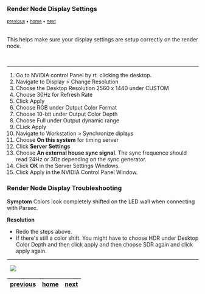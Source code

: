 <img src="https://via.placeholder.com/1000x4/45D7CA/45D7CA" alt="drawing" height="4px"/>


### Render Node Display Settings
<sub>[previous](../) • [home](../README.md#user-content-gms2-background-tiles--sprites---table-of-contents) • [next](../)</sub>

<img src="https://via.placeholder.com/1000x4/45D7CA/45D7CA" alt="drawing" height="4px"/>

This helps make sure your display settings are setup correctly on the render node.


<br>

---

1. Go to NVIDIA control Panel by rt. clicking the desktop.
1. Navigate to Display > Change Resolution
1. Choose the Desktop Resolution 2560 x 1440 under CUSTOM
1. Choose 30Hz for Refresh Rate
1. Click Apply
1. Choose RGB under Output Color Format
1. Choose 10-bit under Output Color Depth
1. Choose Full under Output dynamic range
1. CLick Apply
1. Navigate to Workstation > Synchronize diplays
1. Choose **On this system** for timing server 
1. Click **Server Settings**
1. Choose **An external house sync signal**. The sync frequence should read 24Hz or 30z depending on the sync generator.
1. Click **OK** in the Server Settings Windows.
1. Click Apply in the NVIDIA Control Panel Window.

### Render Node Display Troubleshooting

**Symptom**
Colors look completely shifted on the LED wall when connecting with Parsec.

**Resolution**
- Redo the steps above.
- If there's still a color shift. You might have to choose HDR under Desktop Color Depth and then click apply and then choose SDR again and click apply again. 

___


<img src="https://via.placeholder.com/1000x4/dba81a/dba81a" alt="drawing" height="4px" alt = ""/>

<img src="https://via.placeholder.com/1000x100/45D7CA/000000/?text=Next Up - ADD NEXT PAGE">

<img src="https://via.placeholder.com/1000x4/dba81a/dba81a" alt="drawing" height="4px" alt = ""/>

| [previous](../)| [home](../README.md#user-content-gms2-background-tiles--sprites---table-of-contents) | [next](../)|
|---|---|---|

